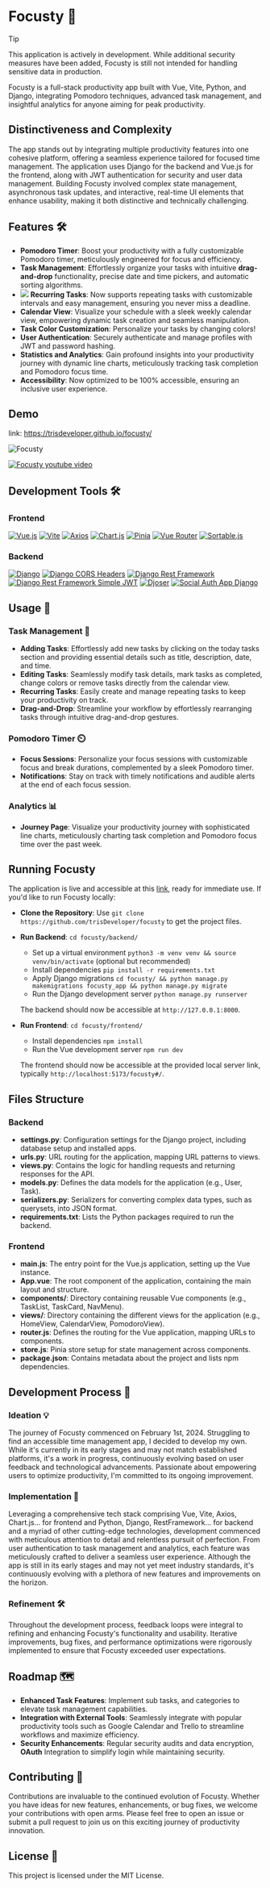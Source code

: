 # Focusty 🚀

> [!TIP]
> This application is actively in development. While additional security measures have been added, Focusty is still not intended for handling sensitive data in production.

Focusty is a full-stack productivity app built with Vue, Vite, Python, and Django, integrating Pomodoro techniques, advanced task management, and insightful analytics for anyone aiming for peak productivity.

## Distinctiveness and Complexity

The app stands out by integrating multiple productivity features into one cohesive platform, offering a seamless experience tailored for focused time management.
The application uses Django for the backend and Vue.js for the frontend, along with JWT authentication for security and user data management. Building Focusty involved complex state management, asynchronous task updates, and interactive, real-time UI elements that enhance usability, making it both distinctive and technically challenging.

## Features 🛠️

- **Pomodoro Timer**: Boost your productivity with a fully customizable Pomodoro timer, meticulously engineered for focus and efficiency.
- **Task Management**: Effortlessly organize your tasks with intuitive **drag-and-drop** functionality, precise date and time pickers, and automatic sorting algorithms.
-  ![](https://img.shields.io/badge/New!-steelblue) **Recurring Tasks**: Now supports repeating tasks with customizable intervals and easy management, ensuring you never miss a deadline.
- **Calendar View**: Visualize your schedule with a sleek weekly calendar view, empowering dynamic task creation and seamless manipulation.
- **Task Color Customization**: Personalize your tasks by changing colors!
- **User Authentication**: Securely authenticate and manage profiles with JWT and password hashing.
- **Statistics and Analytics**: Gain profound insights into your productivity journey with dynamic line charts, meticulously tracking task completion and Pomodoro focus time.
- **Accessibility**: Now optimized to be 100% accessible, ensuring an inclusive user experience.

## Demo

link: https://trisdeveloper.github.io/focusty/

![Focusty](https://raw.githubusercontent.com/trisDeveloper/focusty/refs/heads/main/focusty%20homepage.png)

[![Focusty youtube video](https://img.youtube.com/vi/wrSbkanFiS0/0.jpg)](https://youtu.be/wrSbkanFiS0)

## Development Tools 🛠️

### Frontend

[![Vue.js](https://img.shields.io/badge/Vue.js-3.4.15-brightgreen)](https://vuejs.org/)
[![Vite](https://img.shields.io/badge/Vite-5.0.11-blueviolet)](https://vitejs.dev/)
[![Axios](https://img.shields.io/badge/Axios-1.6.7-blue)](https://axios-http.com/)
[![Chart.js](https://img.shields.io/badge/Chart.js-3.9.1-orange)](https://www.chartjs.org/)
[![Pinia](https://img.shields.io/badge/Pinia-2.1.7-yellowgreen)](https://pinia.esm.dev/)
[![Vue Router](https://img.shields.io/badge/Vue%20Router-4.2.5-orange)](https://router.vuejs.org/)
[![Sortable.js](https://img.shields.io/badge/Sortable.js-1.15.2-yellow)](https://sortablejs.github.io/Vue.Draggable/)

### Backend

[![Django](https://img.shields.io/badge/Django-3.2-brightgreen)](https://www.djangoproject.com/)
[![Django CORS Headers](https://img.shields.io/badge/Django%20CORS%20Headers-4.3.1-blueviolet)](https://github.com/adamchainz/django-cors-headers)
[![Django Rest Framework](https://img.shields.io/badge/Django%20Rest%20Framework-3.14.0-blue)](https://www.django-rest-framework.org/)
[![Django Rest Framework Simple JWT](https://img.shields.io/badge/Django%20Rest%20Framework%20Simple%20JWT-5.3.1-orange)](https://django-rest-framework-simplejwt.readthedocs.io/en/latest/)
[![Djoser](https://img.shields.io/badge/Djoser-2.2.2-yellowgreen)](https://djoser.readthedocs.io/en/latest/)
[![Social Auth App Django](https://img.shields.io/badge/Social%20Auth%20App%20Django-5.4.0-yellow)](https://github.com/python-social-auth/social-app-django)

## Usage 📝

### Task Management 📅

- **Adding Tasks**: Effortlessly add new tasks by clicking on the today tasks section and providing essential details such as title, description, date, and time.
- **Editing Tasks**: Seamlessly modify task details, mark tasks as completed, change colors or remove tasks directly from the calendar view.
- **Recurring Tasks**: Easily create and manage repeating tasks to keep your productivity on track.
- **Drag-and-Drop**: Streamline your workflow by effortlessly rearranging tasks through intuitive drag-and-drop gestures.

### Pomodoro Timer ⏲️

- **Focus Sessions**: Personalize your focus sessions with customizable focus and break durations, complemented by a sleek Pomodoro timer.
- **Notifications**: Stay on track with timely notifications and audible alerts at the end of each focus session.

### Analytics 📊

- **Journey Page**: Visualize your productivity journey with sophisticated line charts, meticulously charting task completion and Pomodoro focus time over the past week.

## Running Focusty
The application is live and accessible at this [link](https://trisdeveloper.github.io/focusty/), ready for immediate use. If you'd like to run Focusty locally:

- **Clone the Repository**: Use ` git clone https://github.com/trisDeveloper/focusty ` to get the project files.
- **Run Backend**: `cd focusty/backend/ `
    - Set up a virtual environment `python3 -m venv venv && source venv/bin/activate` (optional but recommended)
    - Install dependencies `pip install -r requirements.txt`
    - Apply Django migrations `cd focusty/ && python manage.py makemigrations focusty_app && python manage.py migrate`
    - Run the Django development server `python manage.py runserver`
      
  The backend should now be accessible at `http://127.0.0.1:8000`.
- **Run Frontend**: `cd focusty/frontend/ `
    - Install dependencies `npm install`
    - Run the Vue development server `npm run dev`
      
  The frontend should now be accessible at the provided local server link, typically `http://localhost:5173/focusty#/`.

## Files Structure
### Backend
- **settings.py**: Configuration settings for the Django project, including database setup and installed apps.
- **urls.py**: URL routing for the application, mapping URL patterns to views.
- **views.py**: Contains the logic for handling requests and returning responses for the API.
- **models.py**: Defines the data models for the application (e.g., User, Task).
- **serializers.py**: Serializers for converting complex data types, such as querysets, into JSON format.
- **requirements.txt**: Lists the Python packages required to run the backend.
### Frontend
- **main.js**: The entry point for the Vue.js application, setting up the Vue instance.
- **App.vue**: The root component of the application, containing the main layout and structure.
- **components/**: Directory containing reusable Vue components (e.g., TaskList, TaskCard, NavMenu).
- **views/**: Directory containing the different views for the application (e.g., HomeView, CalendarView, PomodoroView).
- **router.js**: Defines the routing for the Vue application, mapping URLs to components.
- **store.js**: Pinia store setup for state management across components.
- **package.json**: Contains metadata about the project and lists npm dependencies.

## Development Process 🤔

### Ideation 💡

The journey of Focusty commenced on February 1st, 2024. Struggling to find an accessible time management app, I decided to develop my own. While it's currently in its early stages and may not match established platforms, it's a work in progress, continuously evolving based on user feedback and technological advancements. Passionate about empowering users to optimize productivity, I'm committed to its ongoing improvement.

### Implementation 🚀

Leveraging a comprehensive tech stack comprising Vue, Vite, Axios, Chart.js... for frontend and Python, Django, RestFramework... for backend and a myriad of other cutting-edge technologies, development commenced with meticulous attention to detail and relentless pursuit of perfection. From user authentication to task management and analytics, each feature was meticulously crafted to deliver a seamless user experience. Although the app is still in its early stages and may not yet meet industry standards, it's continuously evolving with a plethora of new features and improvements on the horizon.

### Refinement 🛠️

Throughout the development process, feedback loops were integral to refining and enhancing Focusty's functionality and usability. Iterative improvements, bug fixes, and performance optimizations were rigorously implemented to ensure that Focusty exceeded user expectations.

## Roadmap 🗺️

- **Enhanced Task Features**: Implement sub tasks, and categories to elevate task management capabilities.
- **Integration with External Tools**: Seamlessly integrate with popular productivity tools such as Google Calendar and Trello to streamline workflows and maximize efficiency.
- **Security Enhancements**: Regular security audits and data encryption, **OAuth** Integration to simplify login while maintaining security.


## Contributing 🤝

Contributions are invaluable to the continued evolution of Focusty. Whether you have ideas for new features, enhancements, or bug fixes, we welcome your contributions with open arms. Please feel free to open an issue or submit a pull request to join us on this exciting journey of productivity innovation.

## License 📄

This project is licensed under the MIT License.

